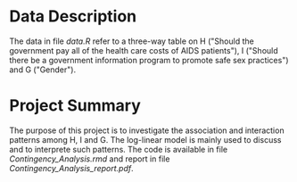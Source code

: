 # Data Description
The data in file *data.R* refer to a three-way table on H ("Should the government pay all of the health care costs of AIDS patients"), I ("Should there be a government information program to promote safe sex practices") and G ("Gender").

# Project Summary
The purpose of this project is to investigate the association and interaction patterns among H, I and G. The log-linear model is mainly used to discuss and to interprete such patterns. The code is available in file *Contingency_Analysis.rmd* and report in file *Contingency_Analysis_report.pdf*.
